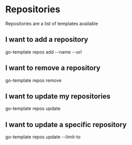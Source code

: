 # Repositories

Repositories are a list of templates available

## I want to add a repository

go-template repos add --name <name> --url <git-url>

## I want to remove a repository

go-template repos remove <name>

## I want to update my repositories

go-template repos update

## I want to update a specific repository

go-template repos update --limit-to <name>